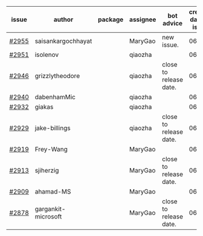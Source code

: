 | issue | author | package | assignee | bot advice | created date of issue | target release date | date from target |
| ------ | ------ | ------ | ------ | ------ | ------ | ------ | :-----: |
| [#2955](https://github.com/Azure/sdk-release-request/issues/2955) | saisankargochhayat |  | MaryGao | new issue. | 06-27 | 07-07 |  |
| [#2951](https://github.com/Azure/sdk-release-request/issues/2951) | isolenov |  | qiaozha |  | 06-24 | 07-12 |  |
| [#2946](https://github.com/Azure/sdk-release-request/issues/2946) | grizzlytheodore |  | qiaozha | close to release date.  | 06-23 | 06-30 | 1 |
| [#2940](https://github.com/Azure/sdk-release-request/issues/2940) | dabenhamMic |  | qiaozha |  | 06-23 | 07-07 |  |
| [#2932](https://github.com/Azure/sdk-release-request/issues/2932) | giakas |  | qiaozha |  | 06-21 | 06-23 |  |
| [#2929](https://github.com/Azure/sdk-release-request/issues/2929) | jake-billings |  | qiaozha | close to release date.  | 06-20 | 06-27 | -1 |
| [#2919](https://github.com/Azure/sdk-release-request/issues/2919) | Frey-Wang |  | MaryGao |  | 06-15 | 06-22 |  |
| [#2913](https://github.com/Azure/sdk-release-request/issues/2913) | sjiherzig |  | MaryGao | close to release date.  | 06-13 | 06-30 | 1 |
| [#2909](https://github.com/Azure/sdk-release-request/issues/2909) | ahamad-MS |  | MaryGao |  | 06-13 | 06-15 |  |
| [#2878](https://github.com/Azure/sdk-release-request/issues/2878) | gargankit-microsoft |  | MaryGao | close to release date.  | 06-03 | 06-30 | 1 |
